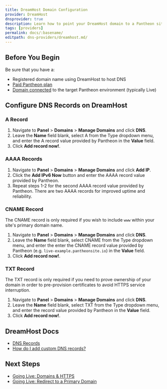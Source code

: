 ```yaml
---
title: DreamHost Domain Configuration
provider: DreamHost
dnsprovider: true
description: Learn how to point your DreamHost domain to a Pantheon site.
tags: [providers]
permalink: docs/:basename/
editpath: dns-providers/dreamhost.md/
---
```

## Before You Begin
Be sure that you have a:


- Registered domain name using DreamHost to host DNS
- [Paid Pantheon plan](/docs/guides/going-live/plans/)
- [Domain connected](/docs/guides/going-live/domains-https/) to the target Pantheon environment (typically Live)

## Configure DNS Records on DreamHost
### A Record
1. Navigate to **Panel** > **Domains** > **Manage Domains** and click **DNS**.
2. Leave the **Name** field blank, select A from the Type dropdown menu, and enter the A record value provided by Pantheon in the **Value** field.
3. Click **Add record now!**.

### AAAA Records
1. Navigate to **Panel** > **Domains** > **Manage Domains** and click **Add IP**.
2. Click the **Add IPv6 Now** button and enter the AAAA record value provided by Pantheon.
3. Repeat steps 1-2 for the second AAAA record value provided by Pantheon. There are two AAAA records for improved uptime and reliability.

### CNAME Record
The CNAME record is only required if you wish to include `www` within your site's primary domain name.

1. Navigate to **Panel** > **Domains** > **Manage Domains** and click **DNS**.
2. Leave the **Name** field blank, select CNAME from the Type dropdown menu, and enter the enter the CNAME record value provided by Pantheon (e.g. `live-example.pantheonsite.io`) in the **Value** field.
3. Click **Add record now!**.

### TXT Record
The TXT record is only required if you need to prove ownership of your domain in order to pre-provision certificates to avoid HTTPS service interruption.

1. Navigate to **Panel** > **Domains** > **Manage Domains** and click **DNS**.
2. Leave the **Name** field blank, select TXT from the Type dropdown menu, and enter the record value provided by Pantheon in the **Value** field.
3. Click **Add record now!**.

## DreamHost Docs

* <a href="https://help.dreamhost.com/hc/en-us/sections/203272268-DNS-Records" target="blank">DNS Records <span class="glyphicons glyphicons-new-window-alt"></span></a>
* <a href="https://help.dreamhost.com/hc/en-us/articles/215414867-How-do-I-add-custom-DNS-records-" target="blank">How do I add custom DNS records? <span class="glyphicons glyphicons-new-window-alt"></span></a>

## Next Steps

* [Going Live: Domains & HTTPS](/docs/guides/going-live/domains-https/)
* [Going Live: Redirect to a Primary Domain](/docs/guides/going-live/redirects/)
